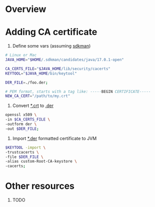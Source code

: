 # Overview

# Adding CA certificate
1. Define some vars (assuming [sdkman](https://sdkman.io/))
```bash
# Linux or Mac
JAVA_HOME="$HOME/.sdkman/candidates/java/17.0.1-open"

CA_CERTS_FILE="$JAVA_HOME/lib/security/cacerts"
KEYTOOL="$JAVA_HOME/bin/keytool"

DER_FILE=./foo.der;

# PEM format, starts with a tag like: -----BEGIN CERTIFICATE-----
NEW_CA_CERT="/path/to/my.crt"
```
1. Convert [*.crt]() to [.der](https://wiki.openssl.org/index.php/DER)
```bash
openssl x509 \
-in $CA_CERTS_FILE \
-outform der \
-out $DER_FILE;
```
1. Import [*.der](https://wiki.openssl.org/index.php/DER) formatted certificate to JVM
```bash
$KEYTOOL -import \
-trustcacerts \
-file $DER_FILE \
-alias custom-Root-CA-keystore \
-cacerts;
```


# Other resources
1. TODO
